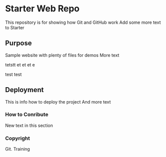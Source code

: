 # Starter Web Repo

This repository is for showing how Git and GitHub work
Add some more text to Starter

## Purpose

Sample website with plenty of files for demos
More text

tetstt et et et e

test test
## Deployment

This is info how to deploy the project
And more text

### How to Conribute

New text in this section

### Copyright

Git. Training